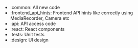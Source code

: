 - :common: All new code
- :frontend_api_hints: Frontend API hints like correctly using MediaRecorder, Camera etc
- :api: API access code
- :react: React components
- :tests: Unit tests
- :design: UI design